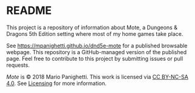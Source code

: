 # README

This project is a repository of information about Mote, a Dungeons & Dragons 5th Edition setting where most of my home games take place.

See https://mpanighetti.github.io/dnd5e-mote for a published browsable webpage. This repository is a GitHub-managed version of the published page. Feel free to contribute to this project by submitting issues or pull requests.

_Mote_ is © 2018 Mario Panighetti. This work is licensed via [CC BY-NC-SA 4.0](https://creativecommons.org/licenses/by-nc-sa/4.0/legalcode). See [Licensing](docs/licensing.md) for more information.
